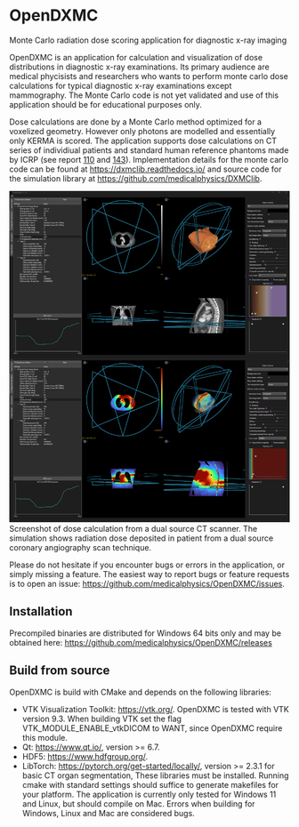 # OpenDXMC
Monte Carlo radiation dose scoring application for diagnostic x-ray imaging

OpenDXMC is an application for calculation and visualization of dose distributions in diagnostic x-ray examinations. Its primary audience are medical phycisists and researchers who wants to perform monte carlo dose calculations for typical diagnostic x-ray examinations except mammography. The Monte Carlo code is not yet validated and use of this application should be for educational purposes only.

Dose calculations are done by a Monte Carlo method optimized for a voxelized geometry. However only photons are modelled and essentially only KERMA is scored. The application supports dose calculations on CT series of individiual patients and standard human reference phantoms made by ICRP (see report [110](https://www.icrp.org/publication.asp?id=ICRP%20Publication%20110) and [143](https://journals.sagepub.com/doi/full/10.1177/0146645320915031)). Implementation details for the monte carlo code can be found at https://dxmclib.readthedocs.io/ and source code for the simulation library at https://github.com/medicalphysics/DXMClib.    

![Dose calculation of dual source Flash scan](docs/screenshot/dethorax.png?raw=true)
Screenshot of dose calculation from a dual source CT scanner. The simulation shows radiation dose deposited in patient from a dual source coronary angiography scan technique.

Please do not hesitate if you encounter bugs or errors in the application, or simply missing a feature. The easiest way to report bugs or feature requests is to open an issue: https://github.com/medicalphysics/OpenDXMC/issues. 

## Installation
Precompiled binaries are distributed for Windows 64 bits only and may be obtained here: https://github.com/medicalphysics/OpenDXMC/releases

## Build from source
OpenDXMC is build with CMake and depends on the following libraries:
* VTK Visualization Toolkit: https://vtk.org/. OpenDXMC is tested with VTK version 9.3. When building VTK set the flag VTK_MODULE_ENABLE_vtkDICOM to WANT, since OpenDXMC require this module.
* Qt: https://www.qt.io/, version >= 6.7.
* HDF5: https://www.hdfgroup.org/.
* LibTorch: https://pytorch.org/get-started/locally/, version >= 2.3.1 for basic CT organ segmentation, 
These libraries must be installed. Running cmake with standard settings should suffice to generate makefiles for your platform. The application is currently only tested for Windows 11 and Linux, but should compile on Mac. Errors when building for Windows, Linux and Mac are considered bugs. 


